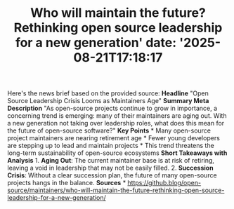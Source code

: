 ﻿---
title: "Who will maintain the future? Rethinking open source leadership for a new generation'
date: '2025-08-21T17:18:17"
category: "Markets"
summary: ""
slug: "who will maintain the future rethinking open source leadersh"
source_urls:
  - "https://github.blog/open-source/maintainers/who-will-maintain-the-future-rethinking-open-source-leadership-for-a-new-generation/"
seo:
  title: "Who will maintain the future? Rethinking open source leadership for a new generation | Hash n Hedge'
  description: '"
  keywords: ["news", "markets", "brief"]
---
Here's the news brief based on the provided source:  **Headline** "Open Source Leadership Crisis Looms as Maintainers Age"  **Summary Meta Description** "As open-source projects continue to grow in importance, a concerning trend is emerging: many of their maintainers are aging out. With a new generation not taking over leadership roles, what does this mean for the future of open-source software?"  **Key Points**  * Many open-source project maintainers are nearing retirement age * Fewer young developers are stepping up to lead and maintain projects * This trend threatens the long-term sustainability of open-source ecosystems  **Short Takeaways with Analysis**  1. **Aging Out**: The current maintainer base is at risk of retiring, leaving a void in leadership that may not be easily filled. 2. **Succession Crisis**: Without a clear succession plan, the future of many open-source projects hangs in the balance.  **Sources** * https://github.blog/open-source/maintainers/who-will-maintain-the-future-rethinking-open-source-leadership-for-a-new-generation/ 
